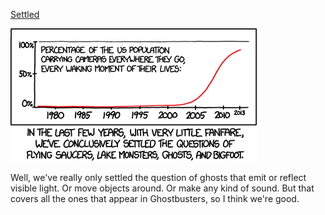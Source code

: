 [Settled](https://xkcd.com/1235)

![Settled](./random_comic.png)

Well, we've really only settled the question of ghosts that emit or reflect visible light. Or move objects around. Or make any kind of sound. But that covers all the ones that appear in Ghostbusters, so I think we're good.

